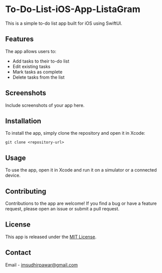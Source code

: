 # To-Do-List-iOS-App-ListaGram

This is a simple to-do list app built for iOS using SwiftUI.

## Features

The app allows users to:

- Add tasks to their to-do list
- Edit existing tasks
- Mark tasks as complete
- Delete tasks from the list

## Screenshots

Include screenshots of your app here.

## Installation

To install the app, simply clone the repository and open it in Xcode:

```
git clone <repository-url>
```

## Usage

To use the app, open it in Xcode and run it on a simulator or a connected device.

## Contributing

Contributions to the app are welcome! If you find a bug or have a feature request, please open an issue or submit a pull request.

## License

This app is released under the [MIT License](https://opensource.org/licenses/MIT).

## Contact

Email - imsudhirpawar@gmail.com
